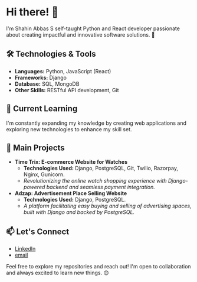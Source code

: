 # Hi there! 👋

I'm Shahin Abbas S self-taught Python and React developer passionate about creating impactful and innovative software solutions. 🚀

## 🛠️ Technologies & Tools
- **Languages:** Python, JavaScript (React)
- **Frameworks:** Django
- **Database:** SQL, MongoDB
- **Other Skills:** RESTful API development, Git

## 🌱 Current Learning
I'm constantly expanding my knowledge by creating web applications and exploring new technologies to enhance my skill set.

## 🚀 Main Projects
- **Time Trix: E-commerce Website for Watches**
  - **Technologies Used:** Django, PostgreSQL, Git, Twilio, Razorpay, Nginx, Gunicorn.
  - *Revolutionizing the online watch shopping experience with Django-powered backend and seamless payment integration.*
- **Adzap: Advertisement Place Selling Website**
  - **Technologies Used:** Django, PostgreSQL.
  - *A platform facilitating easy buying and selling of advertising spaces, built with Django and backed by PostgreSQL.*


## 📫 Let's Connect
- [LinkedIn](https://www.linkedin.com/in/shahinabbas/)
- [email](shahinabbas771@gmail.com)

  
Feel free to explore my repositories and reach out! I'm open to collaboration and always excited to learn new things. 😊
